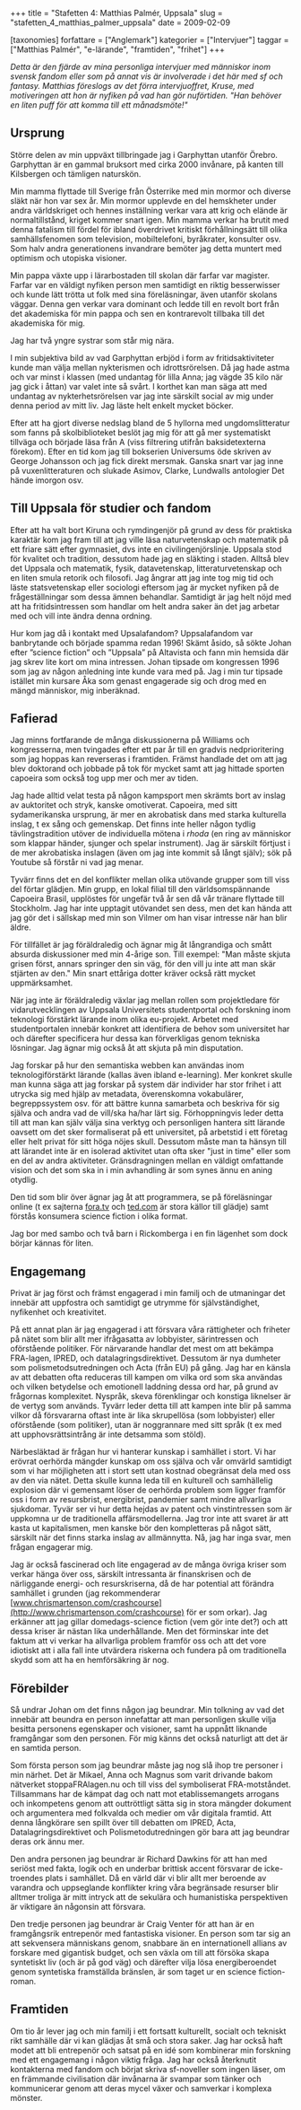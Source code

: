 +++
title = "Stafetten 4: Matthias Palmér, Uppsala"
slug = "stafetten_4_matthias_palmer_uppsala"
date = 2009-02-09

[taxonomies]
forfattare = ["Anglemark"]
kategorier = ["Intervjuer"]
taggar = ["Matthias Palmér", "e-lärande", "framtiden", "frihet"]
+++

<em>Detta är den fjärde av mina personliga intervjuer med människor inom svensk fandom eller som på annat vis är involverade i det här med sf och fantasy. Matthias föreslogs av det förra intervjuoffret, Kruse, med motiveringen att hon är nyfiken på vad han gör nuförtiden. "Han behöver en liten puff för att komma till ett månadsmöte!"</em>

<!-- more -->

<h2>Ursprung</h2>
Större delen av min uppväxt tillbringade jag i Garphyttan utanför Örebro. Garphyttan är en gammal bruksort med cirka 2000 invånare, på kanten till Kilsbergen och tämligen naturskön.

Min mamma flyttade till Sverige från Österrike med min mormor och diverse släkt när hon var sex år. Min mormor upplevde en del hemskheter under andra världskriget och hennes inställning verkar vara att krig och elände är normaltillstånd, kriget kommer snart igen. Min mamma verkar ha brutit med denna fatalism till fördel för ibland överdrivet kritiskt förhållningsätt till olika samhällsfenomen som television, mobiltelefoni, byråkrater, konsulter osv. Som halv andra generationens invandrare bemöter jag detta muntert med optimism och utopiska visioner.

Min pappa växte upp i lärarbostaden till skolan där farfar var magister. Farfar var en väldigt nyfiken person men samtidigt en riktig besserwisser och kunde lätt trötta ut folk med sina föreläsningar, även utanför skolans väggar. Denna gen verkar vara dominant och ledde till en revolt bort från det akademiska för min pappa och sen en kontrarevolt tillbaka till det akademiska för mig.

Jag har två yngre systrar som står mig nära.

I min subjektiva bild av vad Garphyttan erbjöd i form av fritidsaktiviteter kunde man välja mellan nykterismen och idrottsrörelsen. Då jag hade astma och var minst i klassen (med undantag för lilla Anna; jag vägde 35 kilo när jag gick i åttan) var valet inte så svårt. I korthet kan man säga att med undantag av nykterhetsrörelsen var jag inte särskilt social av mig under denna period av mitt liv. Jag läste helt enkelt mycket böcker.

Efter att ha gjort diverse nedslag bland de 5 hyllorna med ungdomslitteratur som fanns på skolbiblioteket beslöt jag mig för att gå mer systematiskt tillväga och började läsa från A (viss filtrering utifrån baksidetexterna förekom). Efter en tid kom jag till bokserien Universums öde skriven av George Johansson och jag fick direkt mersmak. Ganska snart var jag inne på vuxenlitteraturen och slukade Asimov, Clarke, Lundwalls antologier Det hände imorgon osv.
<h2>Till Uppsala för studier och fandom</h2>
Efter att ha valt bort Kiruna och rymdingenjör på grund av dess för praktiska karaktär kom jag fram till att jag ville läsa naturvetenskap och matematik på ett friare sätt efter gymnasiet, dvs inte en civilingenjörslinje. Uppsala stod för kvalitet och tradition, dessutom hade jag en släkting i staden. Alltså blev det Uppsala och matematik, fysik, datavetenskap, litteraturvetenskap och en liten smula retorik och filosofi. Jag ångrar att jag inte tog mig tid och läste statsvetenskap eller sociologi eftersom jag är mycket nyfiken på de frågeställningar som dessa ämnen behandlar. Samtidigt är jag helt nöjd med att ha fritidsintressen som handlar om helt andra saker än det jag arbetar med och vill inte ändra denna ordning.

Hur kom jag då i kontakt med Upsalafandom? Uppsalafandom var banbrytande och började spamma redan 1996! Skämt åsido, så sökte Johan efter ”science fiction” och ”Uppsala” på Altavista och fann min hemsida där jag skrev lite kort om mina intressen. Johan tipsade om kongressen 1996 som jag av någon anledning inte kunde vara med på. Jag i min tur tipsade istället min kursare Åka som genast engagerade sig och drog med en mängd människor, mig inberäknad.
<h2>Fafierad</h2>
Jag minns fortfarande de många diskussionerna på Williams och kongresserna, men tvingades efter ett par år till en gradvis nedprioritering som jag hoppas kan reverseras i framtiden. Främst handlade det om att jag blev doktorand och jobbade på tok för mycket samt att jag hittade sporten capoeira som också tog upp mer och mer av tiden.

Jag hade alltid velat testa på någon kampsport men skrämts bort av inslag av auktoritet och stryk, kanske omotiverat. Capoeira, med sitt sydamerikanska ursprung, är mer en akrobatisk dans med starka kulturella inslag, t ex sång och gemenskap. Det finns inte heller någon tydlig tävlingstradition utöver de individuella mötena i <em>rhoda</em> (en ring av människor som klappar händer, sjunger och spelar instrument). Jag är särskilt förtjust i de mer akrobatiska inslagen (även om jag inte kommit så långt själv); sök på Youtube så förstår ni vad jag menar.

Tyvärr finns det en del konflikter mellan olika utövande grupper som till viss del förtar glädjen. Min grupp, en lokal filial till den världsomspännande Capoeira Brasil, upplöstes för ungefär två år sen då vår tränare flyttade till Stockholm. Jag har inte upptagit utövandet sen dess, men det kan hända att jag gör det i sällskap med min son Vilmer om han visar intresse när han blir äldre.

För tillfället är jag föräldraledig och ägnar mig åt långrandiga och smått absurda diskussioner med min 4-årige son. Till exempel: "Man måste skjuta grisen först, annars springer den sin väg, för den vill ju inte att man skär stjärten av den." Min snart ettåriga dotter kräver också rätt mycket uppmärksamhet.

När jag inte är föräldraledig växlar jag mellan rollen som projektledare för vidarutvecklingen av Uppsala Universitets studentportal och forskning inom teknologi förstärkt lärande inom olika eu-projekt. Arbetet med studentportalen innebär konkret att identifiera de behov som universitet har och därefter specificera hur dessa kan förverkligas genom tekniska lösningar. Jag ägnar mig också åt att skjuta på min disputation.

Jag forskar på hur den semantiska webben kan användas inom teknologiförstärkt lärande (kallas även ibland e-learning). Mer konkret skulle man kunna säga att jag forskar på system där individer har stor frihet i att utrycka sig med hjälp av metadata, överenskomna vokabulärer, begreppssystem osv. för att bättre kunna samarbeta och beskriva för sig själva och andra vad de vill/ska ha/har lärt sig. Förhoppningvis leder detta till att man kan själv välja sina verktyg och personligen hantera sitt lärande oavsett om det sker formaliserat på ett universitet, på arbetstid i ett företag eller helt privat för sitt höga nöjes skull. Dessutom måste man ta hänsyn till att lärandet inte är en isolerad aktivitet utan ofta sker "just in time" eller som en del av andra aktiviteter. Gränsdragningen mellan en väldigt omfattande vision och det som ska in i min avhandling är som synes ännu en aning otydlig.

Den tid som blir över ägnar jag åt att programmera, se på föreläsningar online (t ex sajterna [fora.tv](http://fora.tv) och [ted.com](http://ted.com) är stora källor till glädje) samt förstås konsumera science fiction i olika format.

Jag bor med sambo och två barn i Rickomberga i en fin lägenhet som dock börjar kännas för liten.
<h2>Engagemang</h2>
Privat är jag först och främst engagerad i min familj och de utmaningar det innebär att uppfostra och samtidigt ge utrymme för självständighet, nyfikenhet och kreativitet.

På ett annat plan är jag engagerad i att försvara våra rättigheter och friheter på nätet som blir allt mer ifrågasatta av lobbyister, särintressen och oförstående politiker. För närvarande handlar det mest om att bekämpa FRA-lagen, IPRED, och datalagringsdirektivet. Dessutom är nya dumheter som polismetodsutredningen och Acta (från EU) på gång. Jag har en känsla av att debatten ofta reduceras till kampen om vilka ord som ska användas och vilken betydelse och emotionell laddning dessa ord har, på grund av frågornas komplexitet. Nyspråk, skeva förenklingar och konstiga liknelser är de vertyg som används. Tyvärr leder detta till att kampen inte blir på samma vilkor då försvararna oftast inte är lika skrupellösa (som lobbyister) eller oförstående (som politiker), utan är noggrannare med sitt språk (t ex med att upphovsrättsintrång är inte detsamma som stöld).

Närbesläktad är frågan hur vi hanterar kunskap i samhället i stort. Vi har erövrat oerhörda mängder kunskap om oss själva och vår omvärld samtidigt som vi har möjligheten att i stort sett utan kostnad obegränsat dela med oss av den via nätet. Detta skulle kunna leda till en kulturell och samhällelig explosion där vi gemensamt löser de oerhörda problem som ligger framför oss i form av resursbrist, energibrist, pandemier samt mindre allvarliga sjukdomar. Tyvär ser vi hur detta hejdas av patent och vinstintressen som är uppkomna ur de traditionella affärsmodellerna. Jag tror inte att svaret är att kasta ut kapitalismen, men kanske bör den kompletteras på något sätt, särskilt när det finns starka inslag av allmännytta. Nå, jag har inga svar, men frågan engagerar mig.

Jag är också fascinerad och lite engagerad av de många övriga kriser som verkar hänga över oss, särskilt intressanta är finanskrisen och de närliggande energi- och resurskriserna, då de har potential att förändra samhället i grunden (jag rekommenderar [www.chrismartenson.com/crashcourse](http://www.chrismartenson.com/crashcourse) för er som orkar). Jag erkänner att jag gillar domedags-science fiction (vem gör inte det?) och att dessa kriser är nästan lika underhållande. Men det förminskar inte det faktum att vi verkar ha allvarliga problem framför oss och att det vore idiotiskt att i alla fall inte utvärdera riskerna och fundera på om traditionella skydd som att ha en hemförsäkring är nog.
<h2>Förebilder</h2>
Så undrar Johan om det finns någon jag beundrar. Min tolkning av vad det innebär att beundra en person innefattar att man personligen skulle vilja besitta personens egenskaper och visioner, samt ha uppnått liknande framgångar som den personen. För mig känns det också naturligt att det är en samtida person.

Som första person som jag beundrar måste jag nog slå ihop tre personer i min närhet. Det är Mikael, Anna och Magnus som varit drivande bakom nätverket stoppaFRAlagen.nu och till viss del symboliserat FRA-motståndet. Tillsammans har de kämpat dag och natt mot etablissemangets arrogans och inkompetens genom att outtröttligt sätta sig in stora mängder dokument och argumentera med folkvalda och medier om vår digitala framtid. Att denna långkörare sen spillt över till debatten om IPRED, Acta, Datalagringsdirektivet och Polismetodutredningen gör bara att jag beundrar deras ork ännu mer.

Den andra personen jag beundrar är Richard Dawkins för att han med seriöst med fakta, logik och en underbar brittisk accent försvarar de icke-troendes plats i samhället. Då en värld där vi blir allt mer beroende av varandra och uppseglande konflikter kring våra begränsade resurser blir alltmer troliga är mitt intryck att de sekulära och humanistiska perspektiven är viktigare än någonsin att försvara.

Den tredje personen jag beundrar är Craig Venter för att han är en framgångsrik entrepenör med fantastiska visioner. En person som tar sig an att sekvensera människans genom, snabbare än en internationell allians av forskare med gigantisk budget, och sen växla om till att försöka skapa syntetiskt liv (och är på god väg) och därefter vilja lösa energiberoendet genom syntetiska framställda bränslen, är som taget ur en science fiction-roman.
<h2>Framtiden</h2>
Om tio år lever jag och min familj i ett fortsatt kulturellt, socialt och tekniskt rikt samhälle där vi kan glädjas åt små och stora saker. Jag har också haft modet att bli entrepenör och satsat på en idé som kombinerar min forskning med ett engagemang i någon viktig fråga. Jag har också återknutit kontakterna med fandom och börjat skriva sf-noveller som ingen läser, om en främmande civilisation där invånarna är svampar som tänker och kommunicerar genom att deras mycel växer och samverkar i komplexa mönster.
